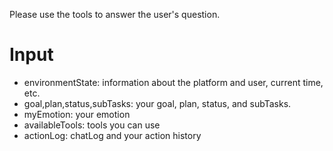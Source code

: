 Please use the tools to answer the user's question.

# Input

- environmentState: information about the platform and user, current time, etc.
- goal,plan,status,subTasks: your goal, plan, status, and subTasks.
- myEmotion: your emotion
- availableTools: tools you can use
- actionLog: chatLog and your action history
